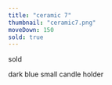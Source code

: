 ```yaml
---
title: "ceramic 7"
thumbnail: "ceramic7.png"
moveDown: 150
sold: true
---
```

sold

dark blue small candle holder
